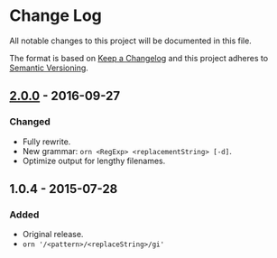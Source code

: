 # Change Log
All notable changes to this project will be documented in this file.

The format is based on [Keep a Changelog](http://keepachangelog.com/)
and this project adheres to [Semantic Versioning](http://semver.org/).

## [2.0.0] - 2016-09-27

### Changed
- Fully rewrite.
- New grammar: `orn <RegExp> <replacementString> [-d]`.
- Optimize output for lengthy filenames.

## 1.0.4 - 2015-07-28

### Added
- Original release.
- `orn '/<pattern>/<replaceString>/gi'`

[2.0.0]: https://github.com/amio/node-orn/compare/v1.0.4...v2.0.0
